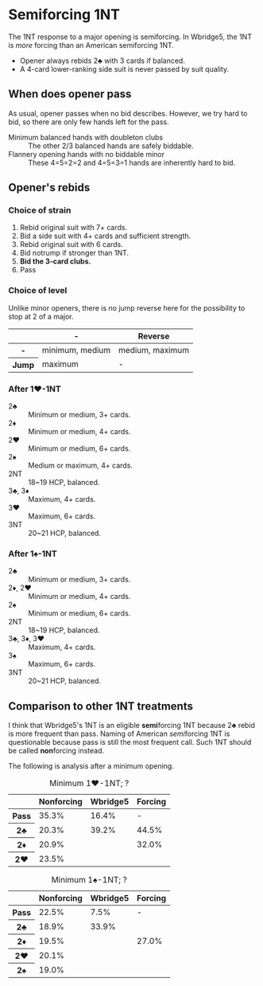 Semiforcing 1NT
===============
The 1NT response to a major opening is semiforcing.  In Wbridge5, the 1NT is
*more* forcing than an American semiforcing 1NT.

* Opener always rebids 2♣ with 3 cards if balanced.
* A 4-card lower-ranking side suit is never passed by suit quality.

When does opener pass
---------------------
As usual, opener passes when no bid describes.  However, we try hard to bid,
so there are only few hands left for the pass.

<dl>
  <dt>Minimum balanced hands with doubleton clubs</dt>
  <dd>The other 2/3 balanced hands are safely biddable.</dd>

  <dt>Flannery opening hands with no biddable minor</dt>
  <dd>These 4=5=2=2 and 4=5=3=1 hands are inherently hard to bid.</dd>
</dl>

Opener's rebids
---------------
### Choice of strain ###
1. Rebid original suit with 7+ cards.
2. Bid a side suit with 4+ cards and sufficient strength.
3. Rebid original suit with 6 cards.
4. Bid notrump if stronger than 1NT.
5. **Bid the 3-card clubs.**
6. Pass

### Choice of level ###
Unlike minor openers, there is no jump reverse here for the possibility to stop
at 2 of a major.

<table>
<thead>
<tr><th></th><th>-</th><th>Reverse</th></tr>
</thead>
<tbody>
<tr><th>-</th><td>minimum, medium</td><td>medium, maximum</td></tr>
<tr><th>Jump</th><td>maximum</td><td>-</td></tr>
</tbody>
</table>

### After 1♥-1NT ###
<dl>
  <dt>2♣</dt>
  <dd>Minimum or medium, 3+ cards.</dd>

  <dt>2♦</dt>
  <dd>Minimum or medium, 4+ cards.</dd>

  <dt>2♥</dt>
  <dd>Minimum or medium, 6+ cards.</dd>

  <dt>2♠</dt>
  <dd>Medium or maximum, 4+ cards.</dd>

  <dt>2NT</dt>
  <dd>18~19 HCP, balanced.</dd>

  <dt>3♣, 3♦</dt>
  <dd>Maximum, 4+ cards.</dd>

  <dt>3♥</dt>
  <dd>Maximum, 6+ cards.</dd>

  <dt>3NT</dt>
  <dd>20~21 HCP, balanced.</dd>
</dl>

### After 1♠-1NT ###
<dl>
  <dt>2♣</dt>
  <dd>Minimum or medium, 3+ cards.</dd>

  <dt>2♦, 2♥</dt>
  <dd>Minimum or medium, 4+ cards.</dd>

  <dt>2♠</dt>
  <dd>Minimum or medium, 6+ cards.</dd>

  <dt>2NT</dt>
  <dd>18~19 HCP, balanced.</dd>

  <dt>3♣, 3♦, 3♥</dt>
  <dd>Maximum, 4+ cards.</dd>

  <dt>3♠</dt>
  <dd>Maximum, 6+ cards.</dd>

  <dt>3NT</dt>
  <dd>20~21 HCP, balanced.</dd>
</dl>

Comparison to other 1NT treatments
----------------------------------
I think that Wbridge5's 1NT is an eligible **semi**forcing 1NT because 2♣ rebid
is more frequent than pass.  Naming of American *semi*forcing 1NT is
questionable because pass is still the most frequent call.  Such 1NT should be
called **non**forcing instead.

The following is analysis after a minimum opening.

<table>
<caption>Minimum 1♥-1NT; ?</caption>
<thead>
<tr><th></th><th>Nonforcing</th><th>Wbridge5</th><th>Forcing</th></tr>
</thead>
<tbody class="center">
<tr><th>Pass</th><td>35.3%</td><td>16.4%</td><td>-</td></tr>
<tr><th>2♣</th><td>20.3%</td><td>39.2%</td><td>44.5%</td></tr>
<tr><th>2♦</th><td colspan="2">20.9%</td><td>32.0%</td></tr>
<tr><th>2♥</th><td colspan="3">23.5%</td></tr>
</tbody>
</table>

<table>
<caption>Minimum 1♠-1NT; ?</caption>
<thead>
<tr><th></th><th>Nonforcing</th><th>Wbridge5</th><th>Forcing</th></tr>
</thead>
<tbody class="center">
<tr><th>Pass</th><td>22.5%</td><td>7.5%</td><td>-</td></tr>
<tr><th>2♣</th><td>18.9%</td><td colspan="2">33.9%</td></tr>
<tr><th>2♦</th><td colspan="2">19.5%</td><td>27.0%</td></tr>
<tr><th>2♥</th><td colspan="3">20.1%</td></tr>
<tr><th>2♠</th><td colspan="3">19.0%</td></tr>
</tbody>
</table>
